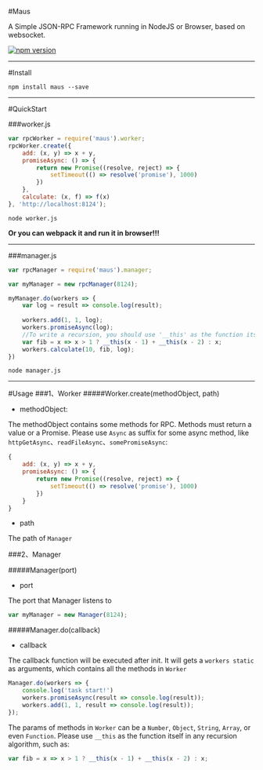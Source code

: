 #Maus 

A Simple JSON-RPC Framework running in NodeJS or Browser, based on websocket.


[![npm version](https://badge.fury.io/js/maus.svg)](https://badge.fury.io/js/maus)

------

#Install
```
npm install maus --save
```

------
#QuickStart

###worker.js

```js
var rpcWorker = require('maus').worker;
rpcWorker.create({
    add: (x, y) => x + y,
    promiseAsync: () => {
        return new Promise((resolve, reject) => {
            setTimeout(() => resolve('promise'), 1000)
        })
    },
    calculate: (x, f) => f(x)
}, 'http://localhost:8124');
```
```
node worker.js
```
__Or you can webpack it and run it in browser!!!__

------
###manager.js

```js
var rpcManager = require('maus').manager;

var myManager = new rpcManager(8124);

myManager.do(workers => {
	var log = result => console.log(result);
	
	workers.add(1, 1, log);
	workers.promiseAsync(log);
	//To write a recursion, you should use '__this' as the function itself 
	var fib = x => x > 1 ? __this(x - 1) + __this(x - 2) : x;
	workers.calculate(10, fib, log);
})

```

```
node manager.js
```
------
#Usage
###1、Worker
#####Worker.create(methodObject, path)

- methodObject: 

The methodObject contains some methods for RPC. Methods must return a value or a Promise. Please use `Async` as suffix for some async method, like `httpGetAsync`、`readFileAsync`、`somePromiseAsync`:

```js
{
	add: (x, y) => x + y,
	promiseAsync: () => {
        return new Promise((resolve, reject) => {
            setTimeout(() => resolve('promise'), 1000)
        })
    }
}
```

- path

The path of `Manager`


###2、Manager

#####Manager(port)
- port

The port that Manager listens to

```js
var myManager = new Manager(8124);
```

#####Manager.do(callback)
- callback

The callback function will be executed after init. It will gets a `workers static` as arguments, which contains all the methods in `Worker`

```js
Manager.do(workers => {
    console.log('task start!')
    workers.promiseAsync(result => console.log(result));
    workers.add(1, 1, result => console.log(result));
});
```

The params of methods in `Worker` can be a `Number`, `Object`, `String`, `Array`, or even `Function`. Please use `__this` as the function itself in any recursion algorithm, such as:

```js
var fib = x => x > 1 ? __this(x - 1) + __this(x - 2) : x;
```